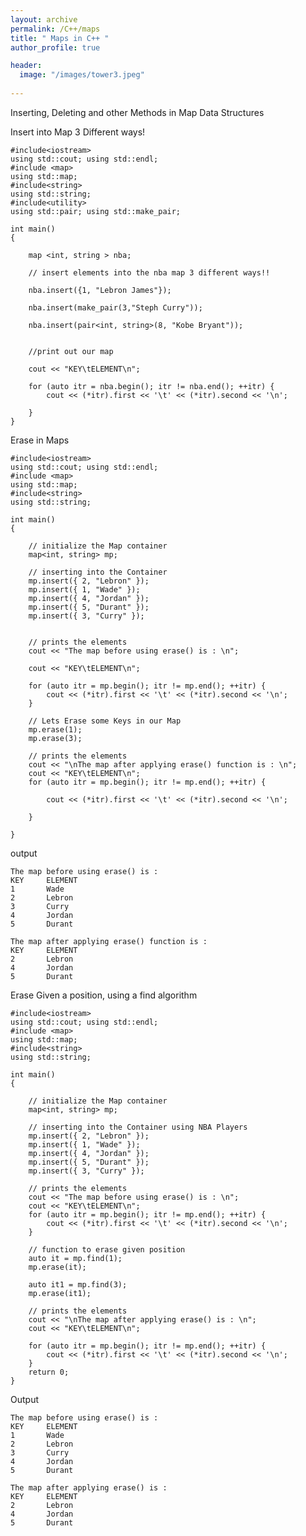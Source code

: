 ```yaml
---
layout: archive
permalink: /C++/maps
title: " Maps in C++ "
author_profile: true

header:
  image: "/images/tower3.jpeg"
  
---
```


Inserting, Deleting and other Methods in Map Data Structures


Insert into Map 3 Different ways!


    #include<iostream>
    using std::cout; using std::endl;
    #include <map> 
    using std::map;
    #include<string>
    using std::string;
    #include<utility>
    using std::pair; using std::make_pair;

    int main() 
    { 
      
        map <int, string > nba;

        // insert elements into the nba map 3 different ways!!

        nba.insert({1, "Lebron James"});
        
        nba.insert(make_pair(3,"Steph Curry"));

        nba.insert(pair<int, string>(8, "Kobe Bryant"));


        //print out our map 

        cout << "KEY\tELEMENT\n";

        for (auto itr = nba.begin(); itr != nba.end(); ++itr) {
            cout << (*itr).first << '\t' << (*itr).second << '\n';

        }
    } 







Erase in Maps

    #include<iostream>
    using std::cout; using std::endl;
    #include <map> 
    using std::map;
    #include<string>
    using std::string;

    int main()
    {
    
        // initialize the Map container
        map<int, string> mp;

        // inserting into the Container
        mp.insert({ 2, "Lebron" });
        mp.insert({ 1, "Wade" });
        mp.insert({ 4, "Jordan" });
        mp.insert({ 5, "Durant" });
        mp.insert({ 3, "Curry" });

    
        // prints the elements
        cout << "The map before using erase() is : \n";

        cout << "KEY\tELEMENT\n";

        for (auto itr = mp.begin(); itr != mp.end(); ++itr) {
            cout << (*itr).first << '\t' << (*itr).second << '\n';
        }
    
        // Lets Erase some Keys in our Map
        mp.erase(1);
        mp.erase(3);
    
        // prints the elements
        cout << "\nThe map after applying erase() function is : \n";
        cout << "KEY\tELEMENT\n";
        for (auto itr = mp.begin(); itr != mp.end(); ++itr) {

            cout << (*itr).first << '\t' << (*itr).second << '\n';

        }

    }

output

    The map before using erase() is : 
    KEY     ELEMENT
    1       Wade
    2       Lebron
    3       Curry
    4       Jordan
    5       Durant

    The map after applying erase() function is : 
    KEY     ELEMENT
    2       Lebron
    4       Jordan
    5       Durant



Erase Given a position, using a find algorithm

    #include<iostream>
    using std::cout; using std::endl;
    #include <map> 
    using std::map;
    #include<string>
    using std::string;

    int main()
    {
    
        // initialize the Map container
        map<int, string> mp;

        // inserting into the Container using NBA Players
        mp.insert({ 2, "Lebron" });
        mp.insert({ 1, "Wade" });
        mp.insert({ 4, "Jordan" });
        mp.insert({ 5, "Durant" });
        mp.insert({ 3, "Curry" });
    
        // prints the elements
        cout << "The map before using erase() is : \n";
        cout << "KEY\tELEMENT\n";
        for (auto itr = mp.begin(); itr != mp.end(); ++itr) {
            cout << (*itr).first << '\t' << (*itr).second << '\n';
        }
    
        // function to erase given position
        auto it = mp.find(1);
        mp.erase(it);
    
        auto it1 = mp.find(3);
        mp.erase(it1);
    
        // prints the elements
        cout << "\nThe map after applying erase() is : \n";
        cout << "KEY\tELEMENT\n";

        for (auto itr = mp.begin(); itr != mp.end(); ++itr) {
            cout << (*itr).first << '\t' << (*itr).second << '\n';
        }
        return 0;
    }


Output

    The map before using erase() is : 
    KEY     ELEMENT
    1       Wade
    2       Lebron
    3       Curry
    4       Jordan
    5       Durant

    The map after applying erase() is : 
    KEY     ELEMENT
    2       Lebron
    4       Jordan
    5       Durant


